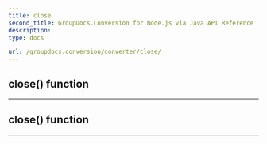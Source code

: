 ```yaml
---
title: close
second_title: GroupDocs.Conversion for Node.js via Java API Reference
description: 
type: docs

url: /groupdocs.conversion/converter/close/
---
```


## close()  function



---


## close()  function



---


